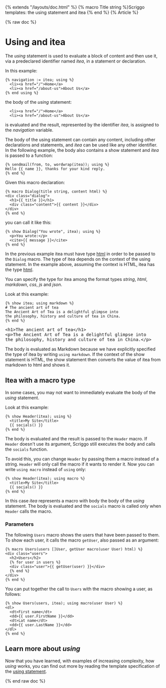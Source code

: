 {% extends "/layouts/doc.html" %}
{% macro Title string %}Scriggo templates: the using statement and itea {% end %}
{% Article %}

{% raw doc %}

# Using and itea

The _using_ statement is used to evaluate a block of content and then use it, via a predeclared identifier named _itea_, in a statement or declaration.

In this example:

```scriggo
{% navigation := itea; using %}
  <li><a href="/">Home</a>
  <li><a href="/about-us">About Us</a>
{% end using %}
```

the body of the _using_ statement:

```scriggo
  <li><a href="/">Home</a>
  <li><a href="/about-us">About Us</a>
```

is evaluated and the result, represented by the identifier _itea_, is assigned to the _navigation_ variable.

The body of the using statement can contain any content, including other declarations and statements, and _itea_ can be
used like any other identifier. In the following example, the body also contains a show statement and _itea_ is passed
to a function:  

```scriggo
{% sendmail(from, to, wordwrap(itea)); using %}
Hello {{ name }}, thanks for your kind reply.
{% end %}
```

Given this macro declaration:  

```scriggo
{% macro Dialog(title string, content html) %}
<div class="dialog">
  <h1>{{ title }}</h1>
  <div class="content">{{ content }}</div>
</div>
{% end %}
```

you can call it like this:

```scriggo
{% show Dialog("You wrote", itea); using %}
  <p>You wrote:</p>
  <cite>{{ message }}</cite>
{% end %}
```

In the previous example itea must have type [html](types#html) in order to be passed to the `Dialog` macro. The type of
itea depends on the context of the using statement. In the example above, assuming the context is HTML, itea has the
type [html](types#html).

You can specify the type for itea among the format types _string_, _html_, _markdown_, _css_, _js_ and _json_.

Look at this example:

```scriggo
{% show itea; using markdown %}
# The ancient art of tea
The Ancient Art of Tea is a delightful glimpse into
the philosophy, history and culture of tea in China.
{% end %}
```
<pre class="result">
&lt;h1&gt;The ancient art of tea&lt;/h1&gt;
&lt;p&gt;The Ancient Art of Tea is a delightful glimpse into
the philosophy, history and culture of tea in China.&lt;/p&gt;
</pre>

The body is evaluated as Markdown because we have explicitly specified the type of itea by writing `using markdown`. If the context of the show statement is HTML, the show statement then converts the value of itea from markdown to html and shows it.

## Itea with a macro type

In some cases, you may not want to immediately evaluate the body of the _using_ statement.

Look at this example:

```scriggo
{% show Header(itea); using %}
  <title>My Site</title>
  {{ socials() }}
{% end %}
```

The body is evaluated and the result is passed to the `Header` macro. If `Header` doesn't use its argument, Scriggo still executes the body and calls the `socials` function.

To avoid this, you can change `Header` by passing them a macro instead of a string. `Header` will only call the macro if it wants to render it. Now you can write `using macro` instead of `using` only: 

```scriggo
{% show Header(itea); using macro %}
  <title>My Site</title>
  {{ socials() }}
{% end %}
```

In this case _itea_ represents a macro with body the body of the _using_ statement. The body is evaluated and the 
`socials` macro is called only when `Header` calls the macro.

### Parameters

The following `Users` macro shows the users that have been passed to them. To show each user, it calls the macro
`getUser`, also passed as an argument:

```scriggo
{% macro Users(users []User, getUser macro(user User) html) %}
<div class="users">
  <h2>Users</h2>
  {% for user in users %}
  <div class="user">{{ getUser(user) }}</div>
  {% end %}
</div>
{% end %}
```

You can put together the call to `Users` with the macro showing a user, as follows:

```scriggo
{% show Users(users, itea); using macro(user User) %}
<dl>
  <dt>First name</dt>
  <dd>{{ user.FirstName }}</dd>
  <dt>Lat name</dt>
  <dd>{{ user.LastName }}</dd>
</dl>
{% end %}
```

## Learn more about _using_

Now that you have learned, with examples of increasing complexity, how _using_ works, you can find out more by reading
the template specification of the [using statement](/templates/specification#using-statement).

{% end raw doc %}
